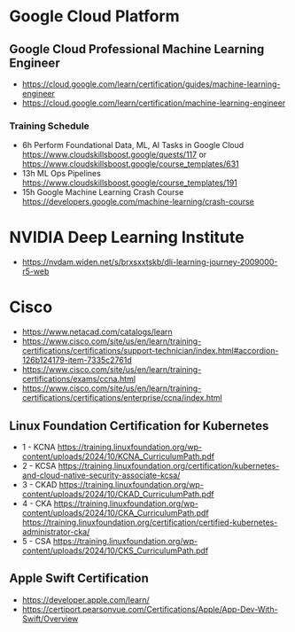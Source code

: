 # Google Cloud Platform
## Google Cloud Professional Machine Learning Engineer
- https://cloud.google.com/learn/certification/guides/machine-learning-engineer
- https://cloud.google.com/learn/certification/machine-learning-engineer

### Training Schedule
- 6h Perform Foundational Data, ML, AI Tasks in Google Cloud
https://www.cloudskillsboost.google/quests/117 or https://www.cloudskillsboost.google/course_templates/631
- 13h ML Ops Pipelines https://www.cloudskillsboost.google/course_templates/191
- 15h Google Machine Learning Crash Course https://developers.google.com/machine-learning/crash-course

# NVIDIA Deep Learning Institute
- https://nvdam.widen.net/s/brxsxxtskb/dli-learning-journey-2009000-r5-web

# Cisco
- https://www.netacad.com/catalogs/learn
- https://www.cisco.com/site/us/en/learn/training-certifications/certifications/support-technician/index.html#accordion-126b124179-item-7335c2761d
- https://www.cisco.com/site/us/en/learn/training-certifications/exams/ccna.html
- https://www.cisco.com/site/us/en/learn/training-certifications/certifications/enterprise/ccna/index.html

## Linux Foundation Certification for Kubernetes
- 1 - KCNA https://training.linuxfoundation.org/wp-content/uploads/2024/10/KCNA_CurriculumPath.pdf
- 2 - KCSA https://training.linuxfoundation.org/certification/kubernetes-and-cloud-native-security-associate-kcsa/
- 3 - CKAD https://training.linuxfoundation.org/wp-content/uploads/2024/10/CKAD_CurriculumPath.pdf
- 4 - CKA https://training.linuxfoundation.org/wp-content/uploads/2024/10/CKA_CurriculumPath.pdf https://training.linuxfoundation.org/certification/certified-kubernetes-administrator-cka/
- 5 - CSA https://training.linuxfoundation.org/wp-content/uploads/2024/10/CKS_CurriculumPath.pdf
## Apple Swift Certification
- https://developer.apple.com/learn/
- https://certiport.pearsonvue.com/Certifications/Apple/App-Dev-With-Swift/Overview
